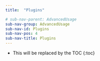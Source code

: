 ```yaml
---
title:  "Plugins"

# sub-nav-parent: AdvancedUsage
sub-nav-group: AdvancedUsage
sub-nav-id: Plugins
sub-nav-pos: 4
sub-nav-title: Plugins
---
```


* This will be replaced by the TOC
{:toc}
